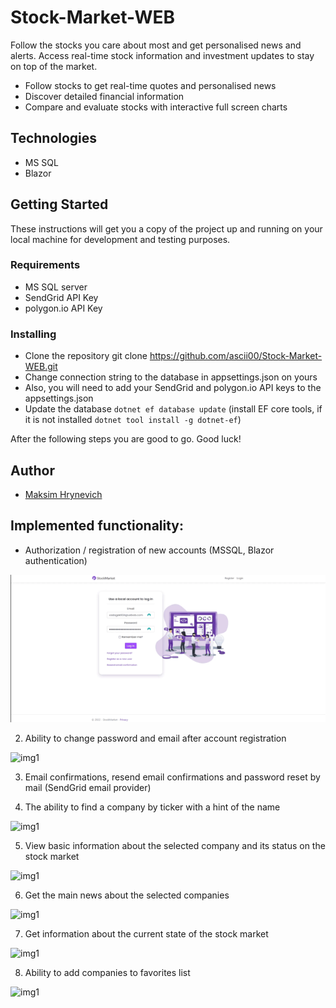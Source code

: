 # Stock-Market-WEB

Follow the stocks you care about most and get personalised news and alerts. Access real-time stock information and investment updates to stay on top of the market.
- Follow stocks to get real-time quotes and personalised news
- Discover detailed financial information
- Compare and evaluate stocks with interactive full screen charts

## Technologies
 - MS SQL
 - Blazor

## Getting Started

These instructions will get you a copy of the project up and running on your local machine for development and testing purposes.

### Requirements
 - MS SQL server
 - SendGrid API Key 
 - polygon.io API Key

### Installing

 - Clone the repository 
 git clone https://github.com/ascii00/Stock-Market-WEB.git
 - Change connection string to the database in appsettings.json on yours
 - Also, you will need to add your SendGrid and polygon.io API keys to the appsettings.json
 - Update the database ```dotnet ef database update``` (install EF core tools, if it is not installed ```dotnet tool install -g dotnet-ef```)

After the following steps you are good to go. Good luck!

## Author

- [Maksim Hrynevich](https://github.com/ascii00)

## Implemented functionality: 

* Authorization / registration of new accounts (MSSQL, Blazor authentication)

![authorization](./public/login.gif)


2. Ability to change password and email after account registration

![img1](https://i.ibb.co/HK6NR39/4.png)


3. Email confirmations, resend email confirmations and password reset by mail (SendGrid email provider)


4. The ability to find a company by ticker with a hint of the name

![img1](https://i.ibb.co/0D9tVTD/3.png)


5. View basic information about the selected company and its status on the stock market

![img1](https://i.ibb.co/kKDs8wm/2.png)


6. Get the main news about the selected companies

![img1](https://i.ibb.co/1s69DTg/5.png)


7. Get information about the current state of the stock market

![img1](https://i.ibb.co/rGQPj5w/6.png)


8. Ability to add companies to favorites list

![img1](https://i.ibb.co/wWLcdY3/7.png)
